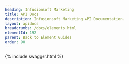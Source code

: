 ```yaml
---
heading: Infusionsoft Marketing
title: API Docs
description: Infusionsoft Marketing API Documentation.
layout: apidocs
breadcrumbs: /docs/elements.html
elementId: 192
parent: Back to Element Guides
order: 90
---
```


{% include swagger.html %}
